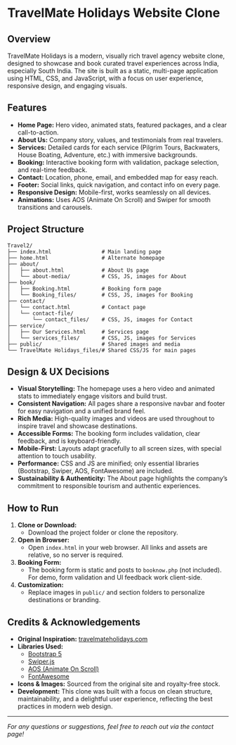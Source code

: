 # TravelMate Holidays Website Clone

## Overview
TravelMate Holidays is a modern, visually rich travel agency website clone, designed to showcase and book curated travel experiences across India, especially South India. The site is built as a static, multi-page application using HTML, CSS, and JavaScript, with a focus on user experience, responsive design, and engaging visuals.

## Features
- **Home Page:** Hero video, animated stats, featured packages, and a clear call-to-action.
- **About Us:** Company story, values, and testimonials from real travelers.
- **Services:** Detailed cards for each service (Pilgrim Tours, Backwaters, House Boating, Adventure, etc.) with immersive backgrounds.
- **Booking:** Interactive booking form with validation, package selection, and real-time feedback.
- **Contact:** Location, phone, email, and embedded map for easy reach.
- **Footer:** Social links, quick navigation, and contact info on every page.
- **Responsive Design:** Mobile-first, works seamlessly on all devices.
- **Animations:** Uses AOS (Animate On Scroll) and Swiper for smooth transitions and carousels.

## Project Structure
```
Travel2/
├── index.html                # Main landing page
├── home.html                 # Alternate homepage
├── about/
│   ├── about.html            # About Us page
│   └── about-media/          # CSS, JS, images for About
├── book/
│   ├── Booking.html          # Booking form page
│   └── Booking_files/        # CSS, JS, images for Booking
├── contact/
│   └── contact.html          # Contact page
│   └── contact-file/
│       └── contact_files/    # CSS, JS, images for Contact
├── service/
│   ├── Our Services.html     # Services page
│   └── services_files/       # CSS, JS, images for Services
├── public/                   # Shared images and media
└── TravelMate Holidays_files/# Shared CSS/JS for main pages
```

## Design & UX Decisions
- **Visual Storytelling:** The homepage uses a hero video and animated stats to immediately engage visitors and build trust.
- **Consistent Navigation:** All pages share a responsive navbar and footer for easy navigation and a unified brand feel.
- **Rich Media:** High-quality images and videos are used throughout to inspire travel and showcase destinations.
- **Accessible Forms:** The booking form includes validation, clear feedback, and is keyboard-friendly.
- **Mobile-First:** Layouts adapt gracefully to all screen sizes, with special attention to touch usability.
- **Performance:** CSS and JS are minified; only essential libraries (Bootstrap, Swiper, AOS, FontAwesome) are included.
- **Sustainability & Authenticity:** The About page highlights the company’s commitment to responsible tourism and authentic experiences.

## How to Run
1. **Clone or Download:**
   - Download the project folder or clone the repository.
2. **Open in Browser:**
   - Open `index.html` in your web browser. All links and assets are relative, so no server is required.
3. **Booking Form:**
   - The booking form is static and posts to `booknow.php` (not included). For demo, form validation and UI feedback work client-side.
4. **Customization:**
   - Replace images in `public/` and section folders to personalize destinations or branding.

## Credits & Acknowledgements
- **Original Inspiration:** [travelmateholidays.com](https://travelmateholidays.com)
- **Libraries Used:**
  - [Bootstrap 5](https://getbootstrap.com/)
  - [Swiper.js](https://swiperjs.com/)
  - [AOS (Animate On Scroll)](https://michalsnik.github.io/aos/)
  - [FontAwesome](https://fontawesome.com/)
- **Icons & Images:** Sourced from the original site and royalty-free stock.
- **Development:** This clone was built with a focus on clean structure, maintainability, and a delightful user experience, reflecting the best practices in modern web design.

---

*For any questions or suggestions, feel free to reach out via the contact page!* 